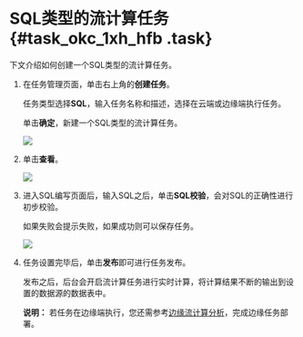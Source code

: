 # SQL类型的流计算任务 {#task_okc_1xh_hfb .task}

下文介绍如何创建一个SQL类型的流计算任务。

1.  在任务管理页面，单击右上角的**创建任务**。 

    任务类型选择**SQL**，输入任务名称和描述，选择在云端或边缘端执行任务。

    单击**确定**，新建一个SQL类型的流计算任务。

     ![](http://static-aliyun-doc.oss-cn-hangzhou.aliyuncs.com/assets/img/22159/154151296521672_zh-CN.png) 

2.  单击**查看**。 

    ![](images/12851_zh-CN_source.png)

3.  进入SQL编写页面后，输入SQL之后，单击**SQL校验**，会对SQL的正确性进行初步校验。 

    如果失败会提示失败，如果成功则可以保存任务。

    ![](images/12852_zh-CN_source.png)

4.  任务设置完毕后，单击**发布**即可进行任务发布。 

    发布之后，后台会开启流计算任务进行实时计算，将计算结果不断的输出到设置的数据源的数据表中。

    **说明：** 若任务在边缘端执行，您还需参考[边缘流计算分析](../../../../cn.zh-CN/用户指南/流数据分析.md#)，完成边缘任务部署。


